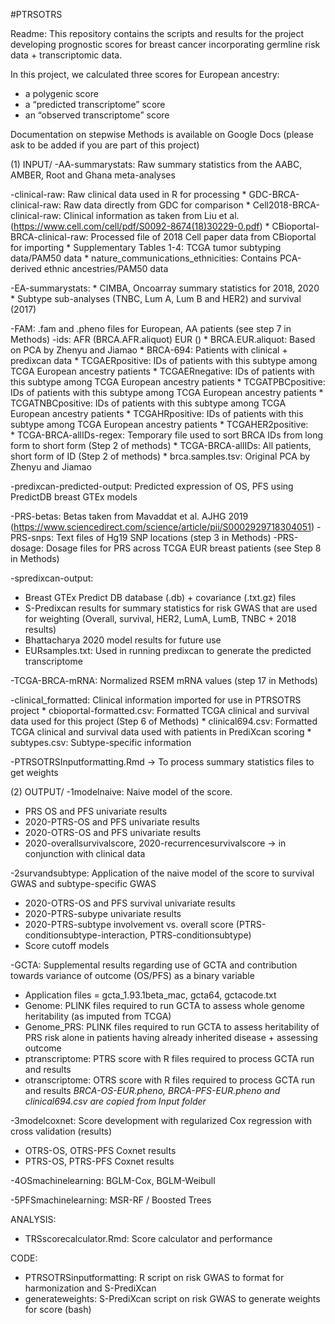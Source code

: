 #PTRSOTRS

Readme:
This repository contains the scripts and results for the project developing prognostic scores for breast cancer incorporating germline risk data + transcriptomic data.


In this project, we calculated three scores for European ancestry: 
* a polygenic score
* a “predicted transcriptome” score
* an “observed transcriptome” score

Documentation on stepwise Methods is available on Google Docs (please ask to be added if you are part of this project)

(1) INPUT/
-AA-summarystats: Raw summary statistics from the AABC, AMBER, Root and Ghana meta-analyses

-clinical-raw: Raw clinical data used in R for processing
	* GDC-BRCA-clinical-raw: Raw data directly from GDC for comparison
	* Cell2018-BRCA-clinical-raw: Clinical information as taken from Liu et al. (https://www.cell.com/cell/pdf/S0092-8674(18)30229-0.pdf)
	* CBioportal-BRCA-clinical-raw: Processed file of 2018 Cell paper data from CBioportal for importing
	* Supplementary Tables 1-4: TCGA tumor subtyping data/PAM50 data
	* nature_communications_ethnicities: Contains PCA-derived ethnic ancestries/PAM50 data

-EA-summarystats: 
	* CIMBA, Oncoarray summary statistics for 2018, 2020
	* Subtype sub-analyses (TNBC, Lum A, Lum B and HER2) and survival (2017)

-FAM: .fam and .pheno files for European, AA patients (see step 7 in Methods)
-ids: 	AFR (BRCA.AFR.aliquot)
		EUR ()
			* BRCA.EUR.aliquot: Based on PCA by Zhenyu and Jiamao
			* BRCA-694: Patients with clinical + predixcan data 
			* TCGAERpositive: IDs of patients with this subtype among TCGA European ancestry patients
			* TCGAERnegative: IDs of patients with this subtype among TCGA European ancestry patients
			* TCGATPBCpositive: IDs of patients with this subtype among TCGA European ancestry patients
			* TCGATNBCpositive: IDs of patients with this subtype among TCGA European ancestry patients
			* TCGAHRpositive: IDs of patients with this subtype among TCGA European ancestry patients
			* TCGAHER2positive:				
		* TCGA-BRCA-allIDs-regex: Temporary file used to sort BRCA IDs from long form to short form (Step 2 of methods)
		* TCGA-BRCA-allIDs: All patients, short form of ID (Step 2 of methods)
		* brca.samples.tsv: Original PCA by Zhenyu and Jiamao 	

-predixcan-predicted-output: Predicted expression of OS, PFS using PredictDB breast GTEx models
 
-PRS-betas: Betas taken from Mavaddat et al. AJHG 2019 (https://www.sciencedirect.com/science/article/pii/S0002929718304051)
-PRS-snps: Text files of Hg19 SNP locations (step 3 in Methods)
-PRS-dosage: Dosage files for PRS across TCGA EUR breast patients (see Step 8 in Methods)

-spredixcan-output: 
* Breast GTEx Predict DB database (.db) + covariance (.txt.gz) files
* S-Predixcan results for summary statistics for risk GWAS that are used for weighting (Overall, survival, HER2, LumA, LumB, TNBC + 2018 results)
* Bhattacharya 2020 model results for future use
* EURsamples.txt: Used in running predixcan to generate the predicted transcriptome

-TCGA-BRCA-mRNA: Normalized RSEM mRNA values (step 17 in Methods)

-clinical_formatted: Clinical information imported for use in PTRSOTRS project
	* cbioportal-formatted.csv: Formatted TCGA clinical and survival data used for this project (Step 6 of Methods)
	* clinical694.csv: Formatted TCGA clinical and survival data used with patients in PrediXcan scoring
	* subtypes.csv: Subtype-specific information

-PTRSOTRSInputformatting.Rmd -> To process summary statistics files to get weights

(2) OUTPUT/
-1modelnaive: Naive model of the score. 
 * PRS OS and PFS univariate results
 * 2020-PTRS-OS and PFS univariate results
 * 2020-OTRS-OS and PFS univariate results
 * 2020-overallsurvivalscore, 2020-recurrencesurvivalscore -> in conjunction with clinical data
 
-2survandsubtype: Application of the naive model of the score to survival GWAS and subtype-specific GWAS
 * 2020-OTRS-OS and PFS survival univariate results
 * 2020-PTRS-subype univariate results
 * 2020-PTRS-subtype involvement vs. overall score (PTRS-conditionsubtype-interaction, PTRS-conditionsubtype)
 * Score cutoff models
 
-GCTA: Supplemental results regarding use of GCTA and contribution towards variance of outcome (OS/PFS) as a binary variable
* Application files = gcta_1.93.1beta_mac, gcta64, gctacode.txt
* Genome: PLINK files required to run GCTA to assess whole genome heritability (as imputed from TCGA)
* Genome_PRS: PLINK files required to run GCTA to assess heritability of PRS risk alone in patients having already inherited disease + assessing outcome
* ptranscriptome: PTRS score with R files required to process GCTA run and results
* otranscriptome: OTRS score with R files required to process GCTA run and results
*BRCA-OS-EUR.pheno, BRCA-PFS-EUR.pheno and clinical694.csv are copied from Input folder*

-3modelcoxnet: Score development with regularized Cox regression with cross validation (results)
* OTRS-OS, OTRS-PFS Coxnet results
* PTRS-OS, PTRS-PFS Coxnet results

-4OSmachinelearning: BGLM-Cox, BGLM-Weibull

-5PFSmachinelearning: MSR-RF / Boosted Trees


ANALYSIS:
* TRSscorecalculator.Rmd: Score calculator and performance


CODE:
* PTRSOTRSinputformatting: R script on risk GWAS to format for harmonization and S-PrediXcan
* generateweights: S-PrediXcan script on risk GWAS to generate weights for score (bash)

[workflowr]: https://github.com/jdblischak/workflowr